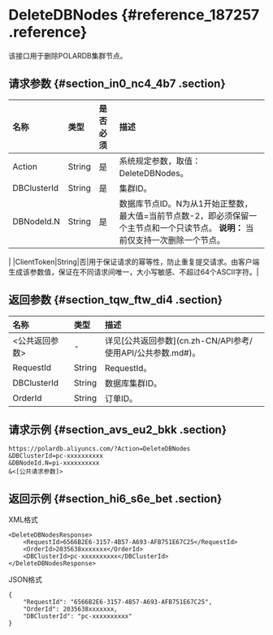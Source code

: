 # DeleteDBNodes {#reference_187257 .reference}

该接口用于删除POLARDB集群节点。

## 请求参数 {#section_in0_nc4_4b7 .section}

|名称|类型|是否必须|描述|
|:-|:-|:---|:-|
|Action|String|是|系统规定参数，取值：DeleteDBNodes。|
|DBClusterId|String|是|集群ID。|
|DBNodeId.N|String|是|数据库节点ID。N为从1开始正整数，最大值=当前节点数-2，即必须保留一个主节点和一个只读节点。 **说明：** 当前仅支持一次删除一个节点。

 |
|ClientToken|String|否|用于保证请求的幂等性，防止重复提交请求。由客户端生成该参数值，保证在不同请求间唯一，大小写敏感、不超过64个ASCII字符。|

## 返回参数 {#section_tqw_ftw_di4 .section}

|名称|类型|描述|
|:-|:-|:-|
|<公共返回参数\>|-|详见[公共返回参数](cn.zh-CN/API参考/ 使用API/公共参数.md#)。|
|RequestId|String|RequestId。|
|DBClusterId|String|数据库集群ID。|
|OrderId|String|订单ID。|

## 请求示例 {#section_avs_eu2_bkk .section}

```
https://polardb.aliyuncs.com/?Action=DeleteDBNodes
&DBClusterId=pc-xxxxxxxxxx
&DBNodeId.N=pi-xxxxxxxxxx
&<[公共请求参数]>
```

## 返回示例 {#section_hi6_s6e_bet .section}

XML格式

```
<DeleteDBNodesResponse>  
	<RequestId>6566B2E6-3157-4B57-A693-AFB751E67C25</RequestId>
	<OrderId>2035638xxxxxxx</OrderId>
	<DBClusterId>pc-xxxxxxxxxx</DBClusterId>
</DeleteDBNodesResponse>
```

JSON格式

```
{
	"RequestId": "6566B2E6-3157-4B57-A693-AFB751E67C25",
	"OrderId": 2035638xxxxxxx,
	"DBClusterId": "pc-xxxxxxxxxx"
}
```


